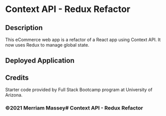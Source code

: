 # Context API - Redux Refactor

## Description

This eCommerce web app is a refactor of a React app using Context API. It now uses Redux to manage global state.

## Deployed Application



## Credits

Starter code provided by Full Stack Bootcamp program at University of Arizona.

### ©️2021 Merriam Massey# Context API - Redux Refactor

